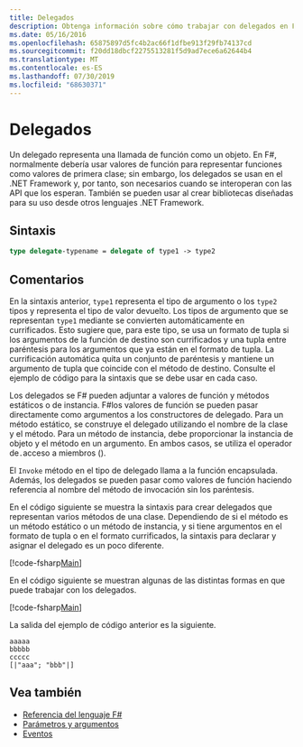 ```yaml
---
title: Delegados
description: Obtenga información sobre cómo trabajar con delegados en F#.
ms.date: 05/16/2016
ms.openlocfilehash: 65875897d5fc4b2ac66f1dfbe913f29fb74137cd
ms.sourcegitcommit: f20dd18dbcf2275513281f5d9ad7ece6a62644b4
ms.translationtype: MT
ms.contentlocale: es-ES
ms.lasthandoff: 07/30/2019
ms.locfileid: "68630371"
---
```

# <a name="delegates"></a>Delegados

Un delegado representa una llamada de función como un objeto. En F#, normalmente debería usar valores de función para representar funciones como valores de primera clase; sin embargo, los delegados se usan en el .NET Framework y, por tanto, son necesarios cuando se interoperan con las API que los esperan. También se pueden usar al crear bibliotecas diseñadas para su uso desde otros lenguajes .NET Framework.

## <a name="syntax"></a>Sintaxis

```fsharp
type delegate-typename = delegate of type1 -> type2
```

## <a name="remarks"></a>Comentarios

En la sintaxis anterior, `type1` representa el tipo de argumento o los `type2` tipos y representa el tipo de valor devuelto. Los tipos de argumento que se representan `type1` mediante se convierten automáticamente en currificados. Esto sugiere que, para este tipo, se usa un formato de tupla si los argumentos de la función de destino son currificados y una tupla entre paréntesis para los argumentos que ya están en el formato de tupla. La currificación automática quita un conjunto de paréntesis y mantiene un argumento de tupla que coincide con el método de destino. Consulte el ejemplo de código para la sintaxis que se debe usar en cada caso.

Los delegados se F# pueden adjuntar a valores de función y métodos estáticos o de instancia. F#los valores de función se pueden pasar directamente como argumentos a los constructores de delegado. Para un método estático, se construye el delegado utilizando el nombre de la clase y el método. Para un método de instancia, debe proporcionar la instancia de objeto y el método en un argumento. En ambos casos, se utiliza el operador de`.`acceso a miembros ().

El `Invoke` método en el tipo de delegado llama a la función encapsulada. Además, los delegados se pueden pasar como valores de función haciendo referencia al nombre del método de invocación sin los paréntesis.

En el código siguiente se muestra la sintaxis para crear delegados que representan varios métodos de una clase. Dependiendo de si el método es un método estático o un método de instancia, y si tiene argumentos en el formato de tupla o en el formato currificados, la sintaxis para declarar y asignar el delegado es un poco diferente.

[!code-fsharp[Main](~/samples/snippets/fsharp/lang-ref-2/snippet4201.fs)]

En el código siguiente se muestran algunas de las distintas formas en que puede trabajar con los delegados.

[!code-fsharp[Main](~/samples/snippets/fsharp/lang-ref-2/snippet4202.fs)]

La salida del ejemplo de código anterior es la siguiente.

```console
aaaaa
bbbbb
ccccc
[|"aaa"; "bbb"|]
```

## <a name="see-also"></a>Vea también

- [Referencia del lenguaje F#](index.md)
- [Parámetros y argumentos](parameters-and-arguments.md)
- [Eventos](./members/events.md)
